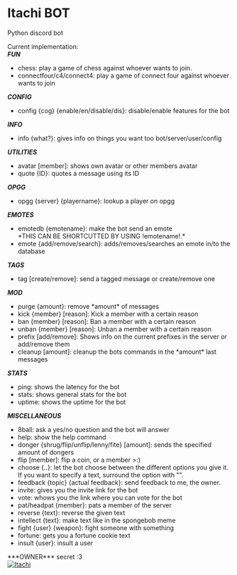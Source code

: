 # Itachi BOT

Python discord bot

Current implementation:<br>
***FUN***<br>
<ul style="list-style-type:disc">
<li>chess: play a game of chess against whoever wants to join.<br></li>
<li>connectfour/c4/connect4: play a game of connect four against whoever wants to join<br></li>
 </ul>

***CONFIG***<br>
<ul style="list-style-type:disc">
<li>config {cog} {enable/en/disable/dis}: disable/enable features for the bot<br></li>
  </ul>

***INFO***<br>
<ul style="list-style-type:disc">
<li>info {what?}: gives info on things you want too bot/server/user/config<br></li>
  </ul>

***UTILITIES***<br>
<ul style="list-style-type:disc">
<li>avatar [member]: shows own avatar or other members avatar<br></li>
<li>quote {ID}: quotes a message using its ID<br></li>
  </ul>

***OPGG***<br>
<ul style="list-style-type:disc">
<li>opgg {server} {playername}: lookup a player on opgg<br></li>
  </ul>

***EMOTES***<br>
<ul style="list-style-type:disc">
<li>emotedb {emotename}: make the bot send an emote<br>
*THIS CAN BE SHORTCUTTED BY USING !emotename!.*<br></li>
<li>emote {add/remove/search}: adds/removes/searches an emote in/to the database<br></li>
  </ul>

***TAGS***<br>
<ul style="list-style-type:disc">
<li>tag [create/remove]: send a tagged message or create/remove one<br></li>
  </ul>

***MOD***<br>
<ul style="list-style-type:disc">
<li>purge {amount}: remove *amount* of messages<br></li>
<li>kick {member} [reason]: Kick a member with a certain reason<br></li>
<li>ban {member} [reason]: Ban a member with a certain reason<br></li>
<li>unban {member} [reason]: Unban a member with a certain reason<br></li>
<li>prefix [add/remove]: Shows info on the current prefixes in the server or add/remove them<br></li>
<li>cleanup [amount]: cleanup the bots commands in the *amount* last messages<br></li>
  </ul>

***STATS***<br>
<ul style="list-style-type:disc">
<li>ping: shows the latency for the bot<br></li>
<li>stats: shows general stats for the bot<br></li>
<li>uptime: shows the uptime for the bot<br></li>
  </ul>
 
***MISCELLANEOUS***
<ul style="list-style-type:disc">
  <li>8ball: ask a yes/no question and the bot will answer<br></li>
  <li>help: show the help command<br></li>
  <li>donger {shrug/flip/unflip/lenny/fite} [amount]: sends the specified amount of dongers<br></li>
  <li>flip [member]: flip a coin, or a member >:)<br></li>
  <li>choose {..}: let the bot choose between the different options you give it. If you want to specify a text, surround the option with "".<br></li>
  <li>feedback {topic} {actual feedback}: send feedback to me, the owner.<br></li>
  <li>invite: gives you the invite link for the bot<br></li>
  <li>vote: whows you the link where you can vote for the bot<br></li>
  <li>pat/headpat {member}: pats a member of the server<br></li>
  <li>reverse {text}: reverse the given text<br></li>
  <li>intellect {text}: make text like in the spongebob meme<br></li>
  <li>fight {user} {weapon}: fight someone with something<br></li>
  <li>fortune: gets you a fortune cookie text<br></li>
  <li>insult {user}: insult a user<br></li>
</ul>   
***OWNER***
secret :3<br>

<a href="https://discordbots.org/bot/457838617633488908" >
  <img src="https://discordbots.org/api/widget/457838617633488908.svg" alt="Itachi" />
</a>
